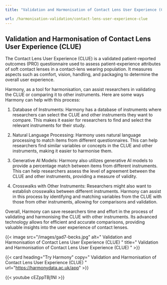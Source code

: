 ```yaml
---
title: "Validation and Harmonisation of Contact Lens User Experience (CLUE)"

url: /harmonisation-validation/contact-lens-user-experience-clue
---
```


## Validation and Harmonisation of Contact Lens User Experience (CLUE)

The Contact Lens User Experience (CLUE) is a validated patient-reported outcomes (PRO) questionnaire used to assess patient-experience attributes of soft contact lenses in a contact-lens wearing population. It measures aspects such as comfort, vision, handling, and packaging to determine the overall user experience.

Harmony, as a tool for harmonisation, can assist researchers in validating the CLUE or comparing it to other instruments. Here are some ways Harmony can help with this process:

1. Database of Instruments: Harmony has a database of instruments where researchers can select the CLUE and other instruments they want to compare. This makes it easier for researchers to find and select the relevant instruments for their study.

2. Natural Language Processing: Harmony uses natural language processing to match items from different questionnaires. This can help researchers find similar variables or concepts in the CLUE and other instruments, making it easier to harmonise them.

3. Generative AI Models: Harmony also utilizes generative AI models to provide a percentage match between items from different instruments. This can help researchers assess the level of agreement between the CLUE and other instruments, providing a measure of validity.

4. Crosswalks with Other Instruments: Researchers might also want to establish crosswalks between different instruments. Harmony can assist in this process by identifying and matching variables from the CLUE with those from other instruments, allowing for comparisons and validation.

Overall, Harmony can save researchers time and effort in the process of validating and harmonising the CLUE with other instruments. Its advanced technology allows for efficient and accurate comparisons, providing valuable insights into the user experience of contact lenses. 


{{< image src="/images/gad7-becks.jpg" alt=" Validation and Harmonisation of Contact Lens User Experience (CLUE) " title=" Validation and Harmonisation of Contact Lens User Experience (CLUE) " >}}

{{< card heading="Try Harmony" copy=" Validation and Harmonisation of Contact Lens User Experience (CLUE) " url="https://harmonydata.ac.uk/app" >}}

{{< youtube cEZppTBj1NI >}}



